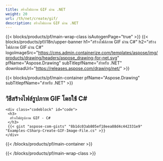 ```yaml
---
title: สร้างไฟล์ภาพ GIF ผ่าน .NET
weight: 20
url: /th/net/create/gif/
description: สร้างไฟล์ภาพ GIF ผ่าน .NET
---
```


{{< blocks/products/pf/main-wrap-class isAutogenPage="true" >}}
{{< blocks/products/pf/i18n/upper-banner h1="สร้างไฟล์ภาพ GIF ผ่าน C#" h2="สร้างไฟล์ภาพ GIF ผ่าน C#" logoImageSrc="https://cms.admin.containerize.com/templates/aspose/img/products/drawing/headers/aspose_drawing-for-net.svg" pfName="Aspose.Drawing" subTitlepfName="สำหรับ .NET" downloadUrl="https://releases.aspose.com/drawing/net/" >}}

{{< blocks/products/pf/main-container pfName="Aspose.Drawing" subTitlepfName="สำหรับ .NET" >}}

<h2>วิธีสร้างไฟล์รูปภาพ GIF โดยใช้ C#</h2>

    <div class="codeblock" id="code">
     <h3>
      สร้างไฟล์รูปภาพ GIF - C#
     </h3>
     {{< gist "aspose-com-gists" "8b1dc03ab805ef18eea88d4c442331e9" "Examples-CSharp-Create-GIF-Image-File.cs" >}}
    </div>

{{< /blocks/products/pf/main-container >}}


{{< /blocks/products/pf/main-wrap-class >}}
